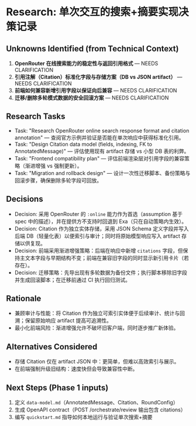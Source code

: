 # Research: 单次交互的搜索+摘要实现决策记录

## Unknowns Identified (from Technical Context)

1. **OpenRouter 在线搜索能力的稳定性与返回引用格式** — NEEDS CLARIFICATION
2. **引用注解（Citation）标准化字段与存储方案（DB vs JSON artifact）** — NEEDS CLARIFICATION
3. **前端如何兼容新增引用字段以保证向后兼容** — NEEDS CLARIFICATION
4. **迁移/删除多轮模式数据的安全回滚方案** — NEEDS CLARIFICATION

## Research Tasks

- Task: "Research OpenRouter online search response format and citation annotation" — 查阅官方示例并验证是否能在单次响应中获得标准化引用。
- Task: "Design Citation data model (fields, indexing, FK to AnnotatedMessage)" — 评估使用现有 artifact 存储 vs 小型 DB 表的利弊。
- Task: "Frontend compatibility plan" — 评估前端渲染层对引用字段的兼容策略（渐进增强 vs 强制更新）。
- Task: "Migration and rollback design" — 设计一次性迁移脚本、备份策略与回滚步骤，确保删除多轮字段可回放。

## Decisions

- Decision: 采用 OpenRouter 的 `:online` 能力作为首选（assumption 基于 spec 中的描述），并在提供方不支持时回退到 Exa（只在自动策略内生效）。
- Decision: Citation 作为独立实体存储，采用 JSON Schema 定义字段并写入后端 DB（轻量化表）以便索引与审计；同时将原始模型响应写入 artifact 存储以供复现。
- Decision: 前端采用渐进增强策略：后端在响应中新增 `citations` 字段，但保持主文本字段与早期结构不变；前端在兼容旧字段的同时显示新引用卡片（若存在）。
- Decision: 迁移策略：先导出现有多轮数据为备份文件；执行脚本移除旧字段并生成回滚脚本；在迁移前通过 CI 执行回归测试。

## Rationale

- 兼顾审计与性能：将 Citation 作为独立可索引实体便于后续审计、统计与回溯；保留原始响应 artifact 提高可追溯性。
- 最小化前端风险：渐进增强允许不破坏旧客户端，同时逐步推广新体验。

## Alternatives Considered

- 存储 Citation 仅在 artifact JSON 中：更简单，但难以高效索引与展示。
- 在前端强制升级旧结构：速度快但会导致兼容性中断。

## Next Steps (Phase 1 inputs)

1. 定义 `data-model.md`（AnnotatedMessage、Citation、RoundConfig）
2. 生成 OpenAPI contract（POST /orchestrate/review 输出包含 citations）
3. 编写 `quickstart.md` 指导如何本地运行与验证单次搜索+摘要


